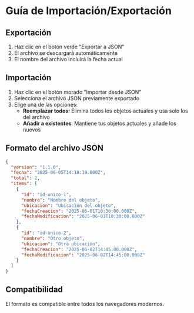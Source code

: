 # Guía de Importación/Exportación

## Exportación
1. Haz clic en el botón verde "Exportar a JSON"
2. El archivo se descargará automáticamente
3. El nombre del archivo incluirá la fecha actual

## Importación
1. Haz clic en el botón morado "Importar desde JSON"
2. Selecciona el archivo JSON previamente exportado
3. Elige una de las opciones:
   - **Reemplazar todos**: Elimina todos los objetos actuales y usa solo los del archivo
   - **Añadir a existentes**: Mantiene tus objetos actuales y añade los nuevos

## Formato del archivo JSON
```json
{
  "version": "1.1.0",
  "fecha": "2025-06-05T14:18:19.000Z",
  "total": 2,
  "items": [
    {
      "id": "id-unico-1",
      "nombre": "Nombre del objeto",
      "ubicacion": "Ubicación del objeto",
      "fechaCreacion": "2025-06-01T10:30:00.000Z",
      "fechaModificacion": "2025-06-01T10:30:00.000Z"
    },
    {
      "id": "id-unico-2",
      "nombre": "Otro objeto",
      "ubicacion": "Otra ubicación",
      "fechaCreacion": "2025-06-02T14:45:00.000Z",
      "fechaModificacion": "2025-06-02T14:45:00.000Z"
    }
  ]
}
```

## Compatibilidad
El formato es compatible entre todos los navegadores modernos.

